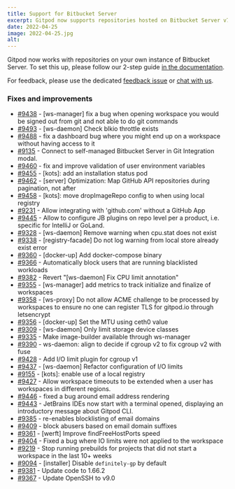 ```yaml
---
title: Support for Bitbucket Server
excerpt: Gitpod now supports repositories hosted on Bitbucket Server v7.20 or later.
date: 2022-04-25
image: 2022-04-25.jpg
alt:
---
```


<script>
  import Contributors from "$lib/components/changelog/contributors.svelte";
</script>

Gitpod now works with repositories on your own instance of Bitbucket Server. To set this up, please follow our 2-step guide [in the documentation](/docs/configure/authentication/bitbucket-server).

For feedback, please use the dedicated [feedback issue](https://github.com/gitpod-io/gitpod/issues/9592) or [chat with us](https://www.gitpod.io/chat).

<p><Contributors usernames="AlexTugarev,corneliusludmann,jankeromnes,easyCZ,jldec" /></p>

### Fixes and improvements

-   [#9438](https://github.com/gitpod-io/gitpod/pull/9438) - [ws-manager] fix a bug when opening workspace you would be signed out from git and not able to do git commands <Contributors usernames="csweichel,geropl,sagor999" />
-   [#9493](https://github.com/gitpod-io/gitpod/pull/9493) - [ws-daemon] Check blkio throttle exists <Contributors usernames="Furisto,aledbf,csweichel,kylos101" />
-   [#9488](https://github.com/gitpod-io/gitpod/pull/9488) - fix a dashboard bug where you might end up on a workspace without having access to it <Contributors usernames="easyCZ,geropl" />
-   [#9135](https://github.com/gitpod-io/gitpod/pull/9135) - Connect to self-managed Bitbucket Server in Git Integration modal. <Contributors usernames="AlexTugarev,gtsiolis,jldec" />
-   [#9460](https://github.com/gitpod-io/gitpod/pull/9460) - fix and improve validation of user environment variables <Contributors usernames="andrew-farries,geropl" />
-   [#9455](https://github.com/gitpod-io/gitpod/pull/9455) - [kots]: add an installation status pod <Contributors usernames="MrSimonEmms,nandajavarma" />
-   [#9462](https://github.com/gitpod-io/gitpod/pull/9462) - [server] Optimization: Map GitHub API repositories during pagination, not after <Contributors usernames="geropl,jankeromnes" />
-   [#9458](https://github.com/gitpod-io/gitpod/pull/9458) - [kots]: move dropImageRepo config to when using local registry <Contributors usernames="MrSimonEmms,corneliusludmann" />
-   [#9231](https://github.com/gitpod-io/gitpod/pull/9231) - Allow integrating with 'github.com' without a GitHub App <Contributors usernames="geropl,jankeromnes" />
-   [#9445](https://github.com/gitpod-io/gitpod/pull/9445) - Allow to configure JB plugins on repo level per a product, i.e. specific for IntelliJ or GoLand. <Contributors usernames="akosyakov,andreafalzetti,filiptronicek,geropl" />
-   [#9328](https://github.com/gitpod-io/gitpod/pull/9328) - [ws-daemon] Remove warning when cpu.stat does not exist <Contributors usernames="aledbf,csweichel" />
-   [#9338](https://github.com/gitpod-io/gitpod/pull/9338) - [registry-facade] Do not log warning from local store already exist error <Contributors usernames="aledbf,csweichel" />
-   [#9360](https://github.com/gitpod-io/gitpod/pull/9360) - [docker-up] Add docker-compose binary <Contributors usernames="Furisto,aledbf" />
-   [#9366](https://github.com/gitpod-io/gitpod/pull/9366) - Automatically block users that are running blacklisted workloads <Contributors usernames="Furisto,atduarte,geropl,sagor999,utam0k" />
-   [#9382](https://github.com/gitpod-io/gitpod/pull/9382) - Revert "[ws-daemon] Fix CPU limit annotation" <Contributors usernames="aledbf,sagor999" />
-   [#9355](https://github.com/gitpod-io/gitpod/pull/9355) - [ws-manager] add metrics to track initialize and finalize of workspaces <Contributors usernames="jenting,sagor999,utam0k" />
-   [#9358](https://github.com/gitpod-io/gitpod/pull/9358) - [ws-proxy] Do not allow ACME challenge to be processed by workspaces to ensure no one can register TLS for gitpod.io through letsencrypt <Contributors usernames="aledbf,sagor999" />
-   [#9356](https://github.com/gitpod-io/gitpod/pull/9356) - [docker-up] Set the MTU using ceth0 value <Contributors usernames="MrSimonEmms,aledbf,csweichel,jenting,kylos101,sagor999,utam0k" />
-   [#9309](https://github.com/gitpod-io/gitpod/pull/9309) - [ws-daemon] Only limit storage device classes <Contributors usernames="Furisto,aledbf,csweichel,utam0k" />
-   [#9335](https://github.com/gitpod-io/gitpod/pull/9335) - Make image-builder available through ws-manager <Contributors usernames="MrSimonEmms,aledbf,corneliusludmann,csweichel,geropl,sagor999" />
-   [#9390](https://github.com/gitpod-io/gitpod/pull/9390) - ws-daemon: align to decide if cgroup v2 to fix cgroup v2 with fuse <Contributors usernames="Furisto,csweichel,princerachit,sagor999,utam0k" />
-   [#9428](https://github.com/gitpod-io/gitpod/pull/9428) - Add I/O limit plugin for cgroup v1 <Contributors usernames="aledbf,corneliusludmann,csweichel" />
-   [#9437](https://github.com/gitpod-io/gitpod/pull/9437) - [ws-daemon] Refactor configuration of I/O limits <Contributors usernames="aledbf,csweichel" />
-   [#9155](https://github.com/gitpod-io/gitpod/pull/9155) - [kots]: enable use of a local registry <Contributors usernames="MrSimonEmms,corneliusludmann,csweichel,geropl,mustard-mh,nandajavarma" />
-   [#9427](https://github.com/gitpod-io/gitpod/pull/9427) - Allow workspace timeouts to be extended when a user has workspaces in different regions. <Contributors usernames="andrew-farries,geropl" />
-   [#9446](https://github.com/gitpod-io/gitpod/pull/9446) - fixed a bug around email address rendering <Contributors usernames="easyCZ,geropl" />
-   [#9443](https://github.com/gitpod-io/gitpod/pull/9443) - JetBrains IDEs now start with a terminal opened, displaying an introductory message about Gitpod CLI. <Contributors usernames="akosyakov,felladrin" />
-   [#9385](https://github.com/gitpod-io/gitpod/pull/9385) - re-enables blocklisting of email domains <Contributors usernames="AlexTugarev,csweichel,geropl,jakobhero,jankeromnes" />
-   [#9409](https://github.com/gitpod-io/gitpod/pull/9409) - block abusers based on email domain suffixes <Contributors usernames="AlexTugarev,geropl,jankeromnes" />
-   [#9361](https://github.com/gitpod-io/gitpod/pull/9361) - [werft] Improve findFreeHostPorts speed <Contributors usernames="aledbf,kylos101,mads-hartmann" />
-   [#9404](https://github.com/gitpod-io/gitpod/pull/9404) - Fixed a bug where IO limits were not applied to the workspace <Contributors usernames="Furisto,aledbf,csweichel" />
-   [#9219](https://github.com/gitpod-io/gitpod/pull/9219) - Stop running prebuilds for projects that did not start a workspace in the last 10+ weeks <Contributors usernames="easyCZ,gtsiolis,jankeromnes" />
-   [#9094](https://github.com/gitpod-io/gitpod/pull/9094) - [installer] Disable `definitely-gp` by default <Contributors usernames="MrSimonEmms,Pothulapati,geropl" />
-   [#9381](https://github.com/gitpod-io/gitpod/pull/9381) - Update code to 1.66.2 <Contributors usernames="jeanp413,mustard-mh" />
-   [#9367](https://github.com/gitpod-io/gitpod/pull/9367) - Update OpenSSH to v9.0 <Contributors usernames="aledbf,mustard-mh" />
